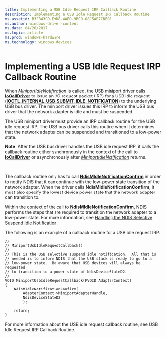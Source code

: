 ```yaml
---
title: Implementing a USB Idle Request IRP Callback Routine
description: Implementing a USB Idle Request IRP Callback Routine
ms.assetid: B3F843CD-E9D8-4ABD-9BC9-08C5AB7CDB98
ms.author: windows-driver-content
ms.date: 04/20/2017
ms.topic: article
ms.prod: windows-hardware
ms.technology: windows-devices
---
```


# Implementing a USB Idle Request IRP Callback Routine


When [*MiniportIdleNotification*](https://msdn.microsoft.com/library/windows/hardware/hh464092) is called, the USB miniport driver calls [**IoCallDriver**](https://msdn.microsoft.com/library/windows/hardware/ff548336) to issue an I/O request packet (IRP) for a USB idle request ([**IOCTL\_INTERNAL\_USB\_SUBMIT\_IDLE\_NOTIFICATION**](https://msdn.microsoft.com/library/windows/hardware/ff537270)) to the underlying USB bus driver. The miniport driver issues this IRP to inform the USB bus driver that the network adapter is idle and must be suspended.

The USB miniport driver must provide an IRP callback routine for the USB idle request IRP. The USB bus driver calls this routine when it determines that the network adapter can be suspended and transitioned to a low-power state.

**Note**  After the USB bus driver handles the USB idle request IRP, it calls the callback routine either synchronously in the context of the call to [**IoCallDriver**](https://msdn.microsoft.com/library/windows/hardware/ff548336) or asynchronously after [*MiniportIdleNotification*](https://msdn.microsoft.com/library/windows/hardware/hh464092) returns.

 

The callback routine only has to call [**NdisMIdleNotificationConfirm**](https://msdn.microsoft.com/library/windows/hardware/hh451492) in order to notify NDIS that it can continue with the low-power state transition of the network adapter. When the driver calls **NdisMIdleNotificationConfirm**, it must also specify the lowest device power state that the network adapter can transition to.

Within the context of the call to [**NdisMIdleNotificationConfirm**](https://msdn.microsoft.com/library/windows/hardware/hh451492), NDIS performs the steps that are required to transition the network adapter to a low-power state. For more information, see [Handling the NDIS Selective Suspend Idle Notification](handling-the-ndis-selective-suspend-idle-notification.md).

The following is an example of a callback routine for a USB idle request IRP.

```
//
// MiniportUsbIdleRequestCallback()
//
// This is the USB selective suspend idle notification.  All that is 
// needed is to inform NDIS that the USB stack is ready to go to a 
// low-power state.  Be aware that USB devices will always be requested
// to transition to a power state of NdisDeviceStateD2.
//
VOID MiniportUsbIdleRequestCallback(PVOID AdapterContext)
{
    NdisMIdleNotificationConfirm(
        AdapterContext->MiniportAdapterHandle,
        NdisDeviceStateD2
        );

    return;
}
```

For more information about the USB idle request callback routine, see USB Idle Request IRP Callback Routine.

 

 





